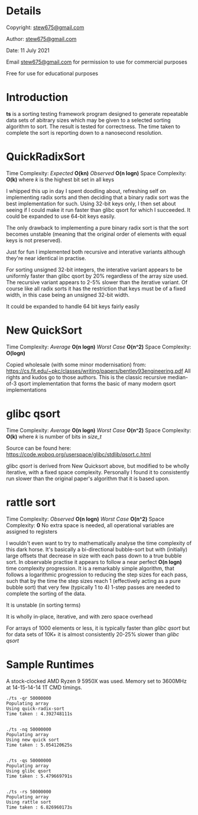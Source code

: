 # Details

Copyright: stew675@gmail.com

Author: stew675@gmail.com

Date: 11 July 2021

Email stew675@gmail.com for permission to use for commercial purposes

Free for use for educational purposes

# Introduction

**ts** is a sorting testing framework program designed to generate repeatable data sets of abitrary sizes
which may be given to a selected sorting algorithm to sort.  The result is tested for correctness.
The time taken to complete the sort is reporting down to a nanosecond resolution.

# QuickRadixSort

Time Complexity: *Expected* **O(kn)** *Observed* **O(n logn)**
Space Complexity: **O(k)**  where *k* is the highest bit set in all keys

I whipped this up in day I spent doodling about, refreshing self on implementing radix sorts and then deciding that
a binary radix sort was the best implementation for such.  Using 32-bit keys only, I then set about seeing if
I could make it run faster than glibc qsort for which I succeeded.  It could be expanded to use 64-bit keys easily.

The only drawback to implementing a pure binary radix sort is that the sort becomes unstable (meaning that the
original order of elements with equal keys is not preserved).

Just for fun I implemented both recursive and interative variants although they're near identical in practise.

For sorting unsigned 32-bit integers, the interative variant appears to be uniformly faster than glibc qsort by 20%
regardless of the array size used. The recursive variant appears to 2-5% slower than the iterative variant.
Of course like all radix sorts it has the restriction that keys must be of a fixed width, in this case being an unsigned 32-bit width.

It could be expanded to handle 64 bit keys fairly easily

# New QuickSort

Time Complexity:  *Average* **O(n logn)** *Worst Case* **O(n^2)**
Space Complexity: **O(logn)**

Copied wholesale (with some minor modernisation) from: https://cs.fit.edu/~pkc/classes/writing/papers/bentley93engineering.pdf
All rights and kudos go to those authors.  This is the classic recursive median-of-3 qsort implementation
that forms the basic of many modern qsort implementations

# glibc qsort

Time Complexity: *Average* **O(n logn)** *Worst Case* **O(n^2)**
Space Complexity: **O(k)**   where *k* is number of bits in *size_t*

Source can be found here: https://code.woboq.org/userspace/glibc/stdlib/qsort.c.html

glibc *qsort* is derived from New Quicksort above, but modified to be wholly iterative, with a fixed space complexity.
Personally I found it to consistently run slower than the original paper's algorithm that it is based upon.

# rattle sort

Time Complexity: *Observed* **O(n logn)** *Worst Case* **O(n^2)**
Space Complexity: **0**   No extra space is needed, all operational variables are assigned to registers

I wouldn't even want to try to mathematically analyse the time complexity of this dark horse.  It's basically
a bi-directional bubble-sort but with (initially) large offsets that decrease in size with each pass down to a
true bubble sort.  In observable practise it appears to follow a near perfect **O(n logn)** time complexity
progression.  It is a remarkably simple algorithm, that follows a logarithmic progression to reducing the
step sizes for each pass, such that by the time the step sizes reach 1 (effectively acting as a pure bubble sort)
that very few (typically 1 to 4) 1-step passes are needed to complete the sorting of the data.

It is unstable (in sorting terms)

It is wholly in-place, iterative, and with zero space overhead

For arrays of 1000 elements or less, it is typically faster than *glibc qsort* but for data sets of 10K+ it is
almost consistently 20-25% slower than *glibc qsort*

# Sample Runtimes

A stock-clocked AMD Ryzen 9 5950X was used.  Memory set to 3600MHz at 14-15-14-14 1T CMD timings.

```
./ts -qr 50000000
Populating array
Using quick-radix-sort
Time taken : 4.392748111s


./ts -nq 50000000
Populating array
Using new quick sort
Time taken : 5.054120625s


./ts -qs 50000000
Populating array
Using glibc qsort
Time taken : 5.479669791s


./ts -rs 50000000
Populating array
Using rattle sort
Time taken : 6.826960173s
```
